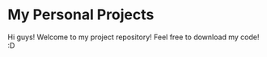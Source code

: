 # My Personal Projects
Hi guys! Welcome to my project repository!
Feel free to download my code! :D
